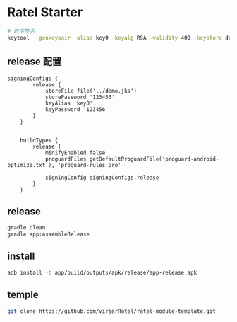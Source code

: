 # Ratel Starter

```bash 
# 数字签名
keytool  -genkeypair -alias key0 -keyalg RSA -validity 400 -keystore demo.jks
```

## release 配置

```
signingConfigs {
        release {
            storeFile file('../demo.jks')
            storePassword '123456'
            keyAlias 'key0'
            keyPassword '123456'
        }
    }


    buildTypes {
        release {
            minifyEnabled false
            proguardFiles getDefaultProguardFile('proguard-android-optimize.txt'), 'proguard-rules.pro'

            signingConfig signingConfigs.release
        }
    }
```

## release

```bash
gradle clean
gradle app:assembleRelease
```

## install

```bash 
adb install -t app/build/outputs/apk/release/app-release.apk
```

## temple

```bash
git clone https://github.com/virjarRatel/ratel-module-template.git
```
